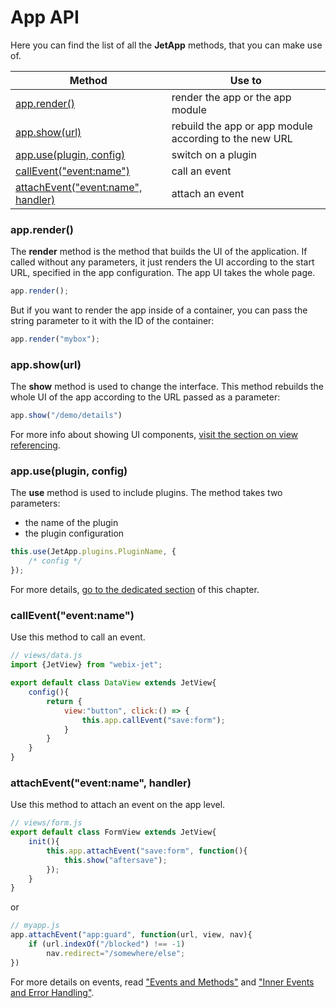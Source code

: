 # App API

Here you can find the list of all the **JetApp** methods, that you can make use of.

| Method | Use to |
|--------|---------|
| [app.render()](#render)                       | render the app or the app module |
| [app.show(url)](#show)                        | rebuild the app or app module according to the new URL |
| [app.use(plugin, config)](#use)               | switch on a plugin |
| [callEvent("event:name")](#call)              | call an event |
| [attachEvent("event:name", handler)](#attach) | attach an event |

### <span id="render">app.render()</span>

The **render** method is the method that builds the UI of the application. If called without any parameters, it just renders the UI according to the start URL, specified in the app configuration. The app UI takes the whole page.

```js
app.render();
```

But if you want to render the app inside of a container, you can pass the string parameter to it with the ID of the container:

```js
app.render("mybox");
```

### <span id="show">app.show(url)</span>

The **show** method is used to change the interface. This method rebuilds the whole UI of the app according to the URL passed as a parameter:

```js
app.show("/demo/details")
```

For more info about showing UI components, [visit the section on view referencing](referencing.md).

### <span id="use">app.use(plugin, config)</span>

The **use** method is used to include plugins. The method takes two parameters:

- the name of the plugin 
- the plugin configuration

~~~js
this.use(JetApp.plugins.PluginName, {
    /* config */
});
~~~

For more details, [go to the dedicated section](plugins.md) of this chapter.

### <span id="call">callEvent("event:name")</span>

Use this method to call an event.

```js
// views/data.js
import {JetView} from "webix-jet";

export default class DataView extends JetView{
    config(){
        return {
            view:"button", click:() => {
                this.app.callEvent("save:form");
            }
        }
    }
}
```

### <span id="attach">attachEvent("event:name", handler) </span>

Use this method to attach an event on the app level.

```js
// views/form.js
export default class FormView extends JetView{
    init(){
        this.app.attachEvent("save:form", function(){
            this.show("aftersave");
        });
    }
}
```

or

```js
// myapp.js
app.attachEvent("app:guard", function(url, view, nav){
    if (url.indexOf("/blocked") !== -1)
        nav.redirect="/somewhere/else";
})
```

For more details on events, read ["Events and Methods"](events.md) and ["Inner Events and Error Handling"](inner_events.md).